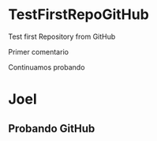 # TestFirstRepoGitHub
Test first Repository from GitHub

Primer comentario

Continuamos probando

# Joel

## Probando GitHub
